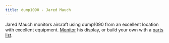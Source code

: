 ```yaml
---
title: dump1090 - Jared Mauch
---
```

Jared Mauch monitors aircraft using dump1090 from
an excellent location with excellent equipment.
[Monitor] his display, or build your own with a
[parts list].

[Monitor]:http://nat.nether.net:8080/
[parts list]:https://puck.nether.net/~jared/blog/?p=160
